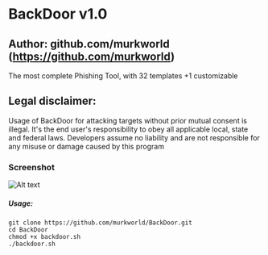# BackDoor v1.0

## Author: github.com/murkworld (https://github.com/murkworld)

The most complete Phishing Tool, with 32 templates +1 customizable

## Legal disclaimer:
Usage of BackDoor for attacking targets without prior mutual consent is illegal. It's the end user's responsibility to obey all applicable local, state and federal laws. Developers assume no liability and are not responsible for any misuse or damage caused by this program 

### Screenshot
![Alt text](https://i.ibb.co/PzjCYzR/BackDoor.png "BackDoor")

##### Usage:
```
git clone https://github.com/murkworld/BackDoor.git
cd BackDoor
chmod +x backdoor.sh
./backdoor.sh
```
